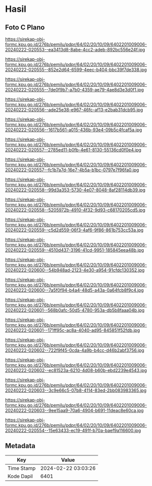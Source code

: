 # Hasil

## Foto C Plano

https://sirekap-obj-formc.kpu.go.id/276b/pemilu/pdpr/64/02/20/10/09/6402201009006-20240222-020553--ea3413d8-8abe-4cc2-adeb-892bc556e24f.jpg

https://sirekap-obj-formc.kpu.go.id/276b/pemilu/pdpr/64/02/20/10/09/6402201009006-20240222-020555--852e2d64-6599-4eec-b404-bbc39f7de338.jpg

https://sirekap-obj-formc.kpu.go.id/276b/pemilu/pdpr/64/02/20/10/09/6402201009006-20240222-020555--7de0f9b7-a7b0-4359-ae79-4ae8d3e3d0f1.jpg

https://sirekap-obj-formc.kpu.go.id/276b/pemilu/pdpr/64/02/20/10/09/6402201009006-20240222-020556--ade25e38-e967-46fc-af13-e2bab31dcb95.jpg

https://sirekap-obj-formc.kpu.go.id/276b/pemilu/pdpr/64/02/20/10/09/6402201009006-20240222-020556--1617b561-a015-436b-93e4-09b5c4fcaf5a.jpg

https://sirekap-obj-formc.kpu.go.id/276b/pemilu/pdpr/64/02/20/10/09/6402201009006-20240222-020557--2785ed11-b0fb-4e61-8130-55136cd0f0e4.jpg

https://sirekap-obj-formc.kpu.go.id/276b/pemilu/pdpr/64/02/20/10/09/6402201009006-20240222-020557--fc1b7a7d-16e7-4b5a-b1bc-0797e7f96fa0.jpg

https://sirekap-obj-formc.kpu.go.id/276b/pemilu/pdpr/64/02/20/10/09/6402201009006-20240222-020558--99d3a353-5730-4e07-8048-8af28114db39.jpg

https://sirekap-obj-formc.kpu.go.id/276b/pemilu/pdpr/64/02/20/10/09/6402201009006-20240222-020558--5205972b-4910-4f32-9d93-c68170205cd5.jpg

https://sirekap-obj-formc.kpu.go.id/276b/pemilu/pdpr/64/02/20/10/09/6402201009006-20240222-020559--c5d2d559-06f3-4af6-9f86-861b753cc53a.jpg

https://sirekap-obj-formc.kpu.go.id/276b/pemilu/pdpr/64/02/20/10/09/6402201009006-20240222-020559--4510d437-3196-41cd-9951-185845eea48b.jpg

https://sirekap-obj-formc.kpu.go.id/276b/pemilu/pdpr/64/02/20/10/09/6402201009006-20240222-020600--54b948ad-2123-4e30-a954-91cfdc130352.jpg

https://sirekap-obj-formc.kpu.go.id/276b/pemilu/pdpr/64/02/20/10/09/6402201009006-20240222-020600--7a5f0f94-b4a4-48d5-a43a-0a64fcb8f9c4.jpg

https://sirekap-obj-formc.kpu.go.id/276b/pemilu/pdpr/64/02/20/10/09/6402201009006-20240222-020601--568b0afc-50d5-4780-953a-db5b8faaa04b.jpg

https://sirekap-obj-formc.kpu.go.id/276b/pemilu/pdpr/64/02/20/10/09/6402201009006-20240222-020601--171ff95c-ac8a-4040-ad95-845851f52fdb.jpg

https://sirekap-obj-formc.kpu.go.id/276b/pemilu/pdpr/64/02/20/10/09/6402201009006-20240222-020602--722f9f45-0cda-4a9b-b4cc-d46b2abf3756.jpg

https://sirekap-obj-formc.kpu.go.id/276b/pemilu/pdpr/64/02/20/10/09/6402201009006-20240222-020602--ec81523a-6210-4d08-b60b-ebd2239e4543.jpg

https://sirekap-obj-formc.kpu.go.id/276b/pemilu/pdpr/64/02/20/10/09/6402201009006-20240222-020603--3c9e66c5-07b8-4114-83ed-2bb083983365.jpg

https://sirekap-obj-formc.kpu.go.id/276b/pemilu/pdpr/64/02/20/10/09/6402201009006-20240222-020603--9ee15aa9-70a6-4904-b691-11deac8e60ca.jpg

https://sirekap-obj-formc.kpu.go.id/276b/pemilu/pdpr/64/02/20/10/09/6402201009006-20240222-020554--15e63433-ec19-491f-b70a-baef9a116600.jpg


## Metadata

| Key        | Value               |
| ---------- | ------------------- |
| Time Stamp | 2024-02-22 03:03:26 |
| Kode Dapil | 6401                |



